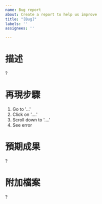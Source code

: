 ```yaml
---
name: Bug report
about: Create a report to help us improve
title: "[Bug]"
labels: ''
assignees: ''

---
```


# 描述

?

# 再現步驟
1. Go to '...'
2. Click on '....'
3. Scroll down to '....'
4. See error

# 預期成果

?

# 附加檔案

?
